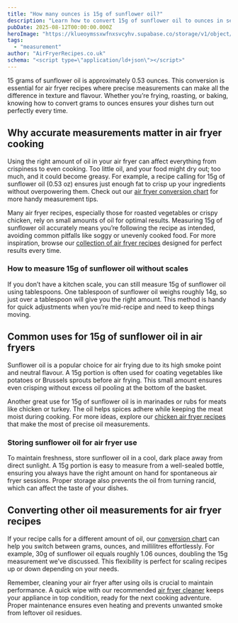 ```yaml
---
title: "How many ounces is 15g of sunflower oil?"
description: "Learn how to convert 15g of sunflower oil to ounces in seconds. Perfect for air fryer recipes and precise cooking measurements."
pubDate: 2025-08-12T00:00:00.000Z
heroImage: "https://klueoymssxwfnxsvcyhv.supabase.co/storage/v1/object/public/md/15g-sunflower-oil-to-ounces-30d074ac.webp"
tags:
  - "measurement"
author: "AirFryerRecipes.co.uk"
schema: "<script type=\"application/ld+json\"></script>"
---
```


<p>15 grams of sunflower oil is approximately 0.53 ounces. This conversion is essential for air fryer recipes where precise measurements can make all the difference in texture and flavour. Whether you’re frying, roasting, or baking, knowing how to convert grams to ounces ensures your dishes turn out perfectly every time.</p>  

<h2>Why accurate measurements matter in air fryer cooking</h2>  
<p>Using the right amount of oil in your air fryer can affect everything from crispiness to even cooking. Too little oil, and your food might dry out; too much, and it could become greasy. For example, a recipe calling for 15g of sunflower oil (0.53 oz) ensures just enough fat to crisp up your ingredients without overpowering them. Check out our <a href=https://www.airfryerrecipe.co.uk/air-fryer-conversion-chart>air fryer conversion chart</a> for more handy measurement tips.</p>  

<p>Many air fryer recipes, especially those for roasted vegetables or crispy chicken, rely on small amounts of oil for optimal results. Measuring 15g of sunflower oil accurately means you’re following the recipe as intended, avoiding common pitfalls like soggy or unevenly cooked food. For more inspiration, browse our <a href=https://www.airfryerrecipe.co.uk/recipes>collection of air fryer recipes</a> designed for perfect results every time.</p>  

<h3>How to measure 15g of sunflower oil without scales</h3>  
<p>If you don’t have a kitchen scale, you can still measure 15g of sunflower oil using tablespoons. One tablespoon of sunflower oil weighs roughly 14g, so just over a tablespoon will give you the right amount. This method is handy for quick adjustments when you’re mid-recipe and need to keep things moving.</p>  

<h2>Common uses for 15g of sunflower oil in air fryers</h2>  
<p>Sunflower oil is a popular choice for air frying due to its high smoke point and neutral flavour. A 15g portion is often used for coating vegetables like potatoes or Brussels sprouts before air frying. This small amount ensures even crisping without excess oil pooling at the bottom of the basket.</p>  

<p>Another great use for 15g of sunflower oil is in marinades or rubs for meats like chicken or turkey. The oil helps spices adhere while keeping the meat moist during cooking. For more ideas, explore our <a href=https://www.airfryerrecipe.co.uk/recipe-category/chicken>chicken air fryer recipes</a> that make the most of precise oil measurements.</p>  

<h3>Storing sunflower oil for air fryer use</h3>  
<p>To maintain freshness, store sunflower oil in a cool, dark place away from direct sunlight. A 15g portion is easy to measure from a well-sealed bottle, ensuring you always have the right amount on hand for spontaneous air fryer sessions. Proper storage also prevents the oil from turning rancid, which can affect the taste of your dishes.</p>  

<h2>Converting other oil measurements for air fryer recipes</h2>  
<p>If your recipe calls for a different amount of oil, our <a href=https://www.airfryerrecipe.co.uk/air-fryer-conversion-chart>conversion chart</a> can help you switch between grams, ounces, and millilitres effortlessly. For example, 30g of sunflower oil equals roughly 1.06 ounces, doubling the 15g measurement we’ve discussed. This flexibility is perfect for scaling recipes up or down depending on your needs.</p>  

<p>Remember, cleaning your air fryer after using oils is crucial to maintain performance. A quick wipe with our recommended <a href=https://www.airfryerrecipe.co.uk/air-fryer-cleaner>air fryer cleaner</a> keeps your appliance in top condition, ready for the next cooking adventure. Proper maintenance ensures even heating and prevents unwanted smoke from leftover oil residues.</p>